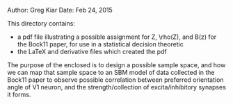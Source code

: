 Author: Greg Kiar
Date: Feb 24, 2015

This directory contains:
- a pdf file illustrating a possible assignment for Z, \rho(Z), and B(z) for the Bock11 paper, for use in a statistical decision theoretic
- the LaTeX and derivative files which created the pdf

The purpose of the enclosed is to design a possible sample space, and how we can map that sample space to an SBM model of data collected in the Bock11 paper to observe possible correlation between preferred orientation angle of V1 neuron, and the strength/collection of excita/inhibitory synapses it forms.

